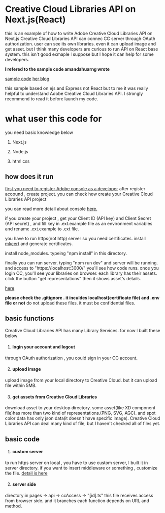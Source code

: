 # Creative Cloud Libraries API on Next.js(React)

this is an example of how to write Adobe Creative Cloud Libraries API on Next.js
Creative Cloud Libraries API can connec CC server through OAuth authorization.
user can see its own libraries. even it can upload image and get asset.
but I think many developers are curious to run API on React base system. 
this isn't good exmaple I suppose but I hope it can help for some developers. 

**I refered to the sample code amandahuarng wrote**
 
[sample code](https://github.com/AdobeDocs/cc-libraries-api-samples/tree/main/oauth-node-cclibs)
[her blog](https://medium.com/adobetech/node-js-oauth-2-0-integration-with-creative-cloud-libraries-api-a7b2b2992897)

this sample based on ejs and Express not React but to me it was really helpful to understand Adobe Creative Cloud Libraries API.
I strongly recommend to read it before launch my code.

# what user this code for
you need basic knowledge below

1. Next.js

3. Node.js

4. html css


## how does it run

[first you need to register Adobe console as a developer](https://www.adobe.io/console)
after register acoound , create project. you can check how create your Creative Cloud Libraries API 
project

you can read more detail about console [here.](https://www.adobe.io/developer-console/docs/guides/getting-started/)

if you create your project , get your Client ID (API key) and Client Secret (API secret) , and fill key in .ext.example file as an environment variables
and rename .ext.example to .ext file.

you have to run https(not http) server so you need certificates. install [mkcert](https://github.com/FiloSottile/mkcert) and generate certificates.

install node_modules. typeing "npm install" in this directory. 

finally you can run server. typing "npm run dev" and server will be running.
and access to "https://localhost:3000/" you'll see how code runs.
once you login CC, you'll see your libraries on browser. each library has their assets.
click the button "get representations" then it shows asset's details.

[here](https://medium.com/adobetech/node-js-oauth-2-0-integration-with-creative-cloud-libraries-api-a7b2b2992897)

**please check the .gitignore . it inculdes localhost(certificate file) and .env file or not**
do not upload these files. it must be confidential files.

## basic functions

Creative Cloud Libraries API has many Library Services. for now I built these below

1. #### login your account and logout
through OAuth authorization , you could sign in your CC account.

2. #### upload image
upload image from your local directory to Creative Cloud. but it can upload file within 5MB.

3. #### get assets from Creative Cloud Libraries
download asset to your desktop directory.
some asset(like XD component file)has more than two kind of representations.(PNG, SVG, AGC).
and spot color data has only json data(it doesn't have specific image).
Creative Cloud Libraries API can deal many kind of file, but I haven't checked all of files yet.

## basic code

1. #### custom server
to run https server on local , you have to use custom server, I built it in server directory.
if you want to insert middleware or something , customize the file.
[detail is here](https://nextjs.org/docs/advanced-features/custom-server)

2. #### server side
directory in pages -> api -> ccAccess -> "[id].ts" 
this file receives access from browser side. and it branches each function depends on URL and method.

